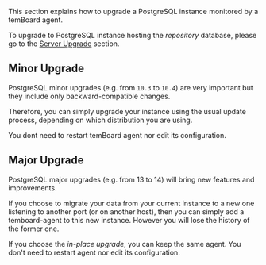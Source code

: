 This section explains how to upgrade a PostgreSQL instance monitored by a temBoard agent.

To upgrade to PostgreSQL instance hosting the *repository* database,
please go to the [Server Upgrade] section.

[Server Upgrade]: server_upgrade.md


## Minor Upgrade

PostgreSQL minor upgrades (e.g. from `10.3` to `10.4`) are very important
but they include only backward-compatible changes.

Therefore, you can simply upgrade your instance using the usual update process,
depending on which distribution you are using.

You dont need to restart temBoard agent nor edit its configuration.


## Major Upgrade

PostgreSQL major upgrades (e.g. from 13 to 14) will bring new features and improvements.

If you choose to migrate your data from your current instance to a new one listening to another port (or on another host),
then you can simply add a temboard-agent to this new instance.
However you will lose the history of the former one.

If you choose the *in-place upgrade*, you can keep the same agent.
You don't need to restart agent nor edit its configuration.
